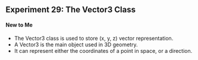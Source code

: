 ## Experiment 29: The Vector3 Class

#### New to Me
- The Vector3 class is used to store (x, y, z) vector representation.
- A Vector3 is the main object used in 3D geometry.
- It can represent either the coordinates of a point in space, or a direction.